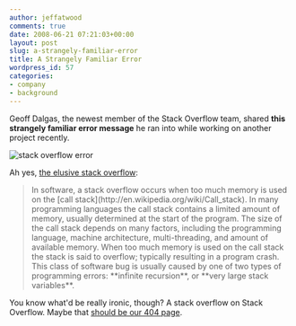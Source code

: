 ```yaml
---
author: jeffatwood
comments: true
date: 2008-06-21 07:21:03+00:00
layout: post
slug: a-strangely-familiar-error
title: A Strangely Familiar Error
wordpress_id: 57
categories:
- company
- background
---
```



Geoff Dalgas, the newest member of the Stack Overflow team, shared **this strangely familiar error message** he ran into while working on another project recently.



![stack overflow error](/blog/images/wordpress/stack-overflow-error.png)



Ah yes, [the elusive stack overflow](http://en.wikipedia.org/wiki/Stack_overflow):





<blockquote>
In software, a stack overflow occurs when too much memory is used on the [call stack](http://en.wikipedia.org/wiki/Call_stack). In many programming languages the call stack contains a limited amount of memory, usually determined at the start of the program. The size of the call stack depends on many factors, including the programming language, machine architecture, multi-threading, and amount of available memory. When too much memory is used on the call stack the stack is said to overflow; typically resulting in a program crash. This class of software bug is usually caused by one of two types of programming errors: **infinite recursion**, or **very large stack variables**.
</blockquote>





You know what'd be really ironic, though? A stack overflow on Stack Overflow. Maybe that [should be our 404 page](http://www.codinghorror.com/blog/archives/000819.html).

